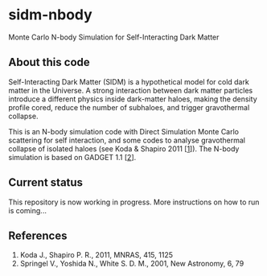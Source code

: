 sidm-nbody
==========
Monte Carlo N-body Simulation for Self-Interacting Dark Matter


## About this code

Self-Interacting Dark Matter (SIDM) is a hypothetical model for cold
dark matter in the Universe. A strong interaction between dark
matter particles introduce a different physics inside dark-matter
haloes, making the density profile cored, reduce the number of subhaloes,
and trigger gravothermal collapse.

This is an N-body simulation code with Direct Simulation Monte Carlo
scattering for self interaction, and some codes to analyse
gravothermal collapse of isolated haloes (see Koda & Shapiro 2011
[[1]]). The N-body simulation is based on GADGET 1.1 [[2]].

## Current status

This repository is now working in progress. More instructions on how
to run is coming...

## References
1. Koda J., Shapiro P. R., 2011, MNRAS, 415, 1125
2. Springel V., Yoshida N., White S. D. M., 2001, New Astronomy, 6, 79

[1]: http://adsabs.harvard.edu/abs/2011MNRAS.415.1125K 
[2]: http://adsabs.harvard.edu/abs/2001NewA....6...79S
